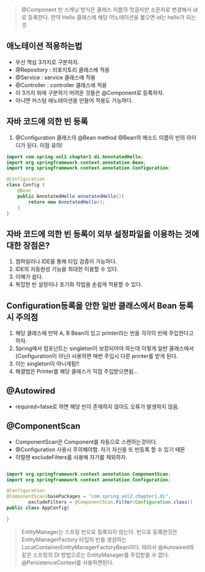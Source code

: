 >@Component 빈 스캐닝 방식은 클래스 이름의 첫글자만 소문자로 변경해서 id로 등록한다.
> 만약 Hello 클래스에 해당 어노테이션을 붙으면 id는 hello가 되는것


## 애노테이션 적용하는법
- 우선 핵심 3가지로 구분하자.
- @Repository : 리포지토리 클래스에 적용
- @Service : service 클래스에 적용
- @Controller : controller 클래스에 적용
- 이 3가지 외에 구분하기 어려운 것들은 @Component로 등록하자.
- 아니면 커스텀 애노테이션을 만들어 적용도 가능하다.


## 자바 코드에 의한 빈 등록 
1. @Configuration 클래스의 @Bean method
@Bean의 메소드 이름이 빈의 아이디가 된다. 이점 유의!
```java
import com.spring.vol2.chapter1.di.AnnotatedHello;
import org.springframework.context.annotation.Bean;
import org.springframework.context.annotation.Configuration;

@Configuration
class Config {
    @Bean
    public AnnotatedHello annotatedHello(){
        return new AnnotatedHello();
    }
}
```

## 자바 코드에 의한 빈 등록이 외부 설정파일을 이용하는 것에 대한 장점은?

1. 컴파일러나 IDE를 통해 타입 검증이 가능하다.
2. IDE의 자동완성 기능을 최대한 이용할 수 있다.
3. 이해가 쉽다.
4. 복잡한 빈 설정이나 초기화 작업을 손쉽게 적용할 수 있다.

## Configuration등록을 안한 일반 클래스에서 Bean 등록시 주의점

1. 해당 클래스에 만약 A, B Bean이 있고 printer라는 빈을 각각의 빈에 주입한다고 하자.
2. Spring에서 컴포넌트는 singleton이 보장되어야 하는데 이렇게 일반 클래스에서(Configuration이 아닌) 사용하면 매번 주입시 다른 printer를 받게 된다.
3. 이는 singleton이 아니게됨!!
4. 해결법은 Printer를 해당 클래스가 직접 주입받으면됨...

## @Autowired
- required=false로 하면 해당 빈이 존재하지 않아도 오류가 발생하지 않음.


## @ComponentScan
- ComponentScan은 Component를 자동으로 스캔하는것이다.
- @Configuration 사용시 주의해야함. 자기 자신을 또 빈등록 할 수 있기 때문
- 이럴땐 excludeFilters를 사용해 자기를 제외하자.

```java

import org.springframework.context.annotation.ComponentScan;
import org.springframework.context.annotation.Configuration;

@Configuration
@ComponentScan(basePackages = "com.spring.vol2.chapter1.di",
        excludeFilters = @ComponentScan.Filter(Configuration.class))
public class AppConfig{
    
}

```

> EntityManager는 스프링 빈으로 등록되지 않는다. 빈으로 등록한것은 EntityManagerFactory  타입의 빈을 생성하는 LocalContaìnerEntìtyManagerFactoryBean이다.
> 따라서 @Autowired와 같은 스프링의 DI 방법으로는 EntityManager를 주입받을 수 없다.
> @PersistenceContext를 사용하면된다.